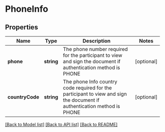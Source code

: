 # PhoneInfo

## Properties
Name | Type | Description | Notes
------------ | ------------- | ------------- | -------------
**phone** | **string** | The phone number required for the participant to view and sign the document if authentication method is PHONE | [optional] 
**countryCode** | **string** | The phone Info country code required for the participant to view and sign the document if authentication method is PHONE | [optional] 

[[Back to Model list]](../README.md#documentation-for-models) [[Back to API list]](../README.md#documentation-for-api-endpoints) [[Back to README]](../README.md)


